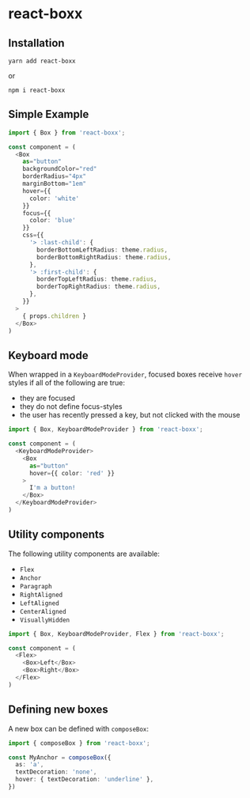 # react-boxx

## Installation

    yarn add react-boxx

or

    npm i react-boxx

## Simple Example

```typescript jsx
import { Box } from 'react-boxx';

const component = (
  <Box
    as="button"
    backgroundColor="red"
    borderRadius="4px"
    marginBottom="1em"
    hover={{
      color: 'white'
    }}
    focus={{
      color: 'blue'
    }}
    css={{
      '> :last-child': {
        borderBottomLeftRadius: theme.radius,
        borderBottomRightRadius: theme.radius,
      },
      '> :first-child': {
        borderTopLeftRadius: theme.radius,
        borderTopRightRadius: theme.radius,
      },
    }}
  >
    { props.children }
  </Box>
)
```

## Keyboard mode

When wrapped in a ``KeyboardModeProvider``, focused boxes receive ``hover`` styles
if all of the following are true:

- they are focused
- they do not define focus-styles
- the user has recently pressed a key, but not clicked with the mouse

```typescript jsx
import { Box, KeyboardModeProvider } from 'react-boxx';

const component = (
  <KeyboardModeProvider>
    <Box
      as="button"
      hover={{ color: 'red' }}
    >
      I'm a button!
    </Box>  
  </KeyboardModeProvider>
)
```

## Utility components

The following utility components are available:

- ``Flex``
- ``Anchor``
- ``Paragraph``
- ``RightAligned``
- ``LeftAligned``
- ``CenterAligned``
- ``VisuallyHidden``

```typescript jsx
import { Box, KeyboardModeProvider, Flex } from 'react-boxx';

const component = (
  <Flex>
    <Box>Left</Box>
    <Box>Right</Box>
  </Flex>
)
```

## Defining new boxes

A new box can be defined with ``composeBox``:

```typescript jsx
import { composeBox } from 'react-boxx';

const MyAnchor = composeBox({
  as: 'a',
  textDecoration: 'none',
  hover: { textDecoration: 'underline' },
})
```

